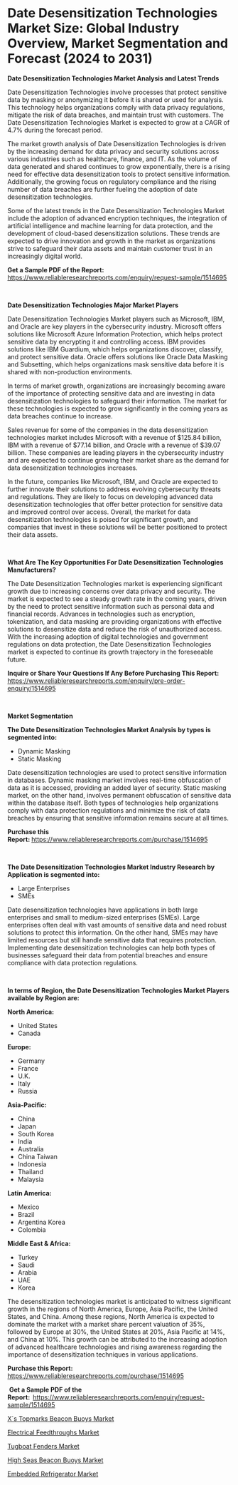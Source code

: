 <p><h1>Date Desensitization Technologies Market Size: Global Industry Overview, Market Segmentation and Forecast (2024 to 2031)</h1></p><p><strong>Date Desensitization Technologies Market Analysis and Latest Trends</strong></p>
<p><p>Date Desensitization Technologies involve processes that protect sensitive data by masking or anonymizing it before it is shared or used for analysis. This technology helps organizations comply with data privacy regulations, mitigate the risk of data breaches, and maintain trust with customers. The Date Desensitization Technologies Market is expected to grow at a CAGR of 4.7% during the forecast period.</p><p>The market growth analysis of Date Desensitization Technologies is driven by the increasing demand for data privacy and security solutions across various industries such as healthcare, finance, and IT. As the volume of data generated and shared continues to grow exponentially, there is a rising need for effective data desensitization tools to protect sensitive information. Additionally, the growing focus on regulatory compliance and the rising number of data breaches are further fueling the adoption of date desensitization technologies.</p><p>Some of the latest trends in the Date Desensitization Technologies Market include the adoption of advanced encryption techniques, the integration of artificial intelligence and machine learning for data protection, and the development of cloud-based desensitization solutions. These trends are expected to drive innovation and growth in the market as organizations strive to safeguard their data assets and maintain customer trust in an increasingly digital world.</p></p>
<p><strong>Get a Sample PDF of the Report:&nbsp;</strong> <a href="https://www.reliableresearchreports.com/enquiry/request-sample/1514695">https://www.reliableresearchreports.com/enquiry/request-sample/1514695</a></p>
<p>&nbsp;</p>
<p><strong>Date Desensitization Technologies Major Market Players</strong></p>
<p><p>Date Desensitization Technologies Market players such as Microsoft, IBM, and Oracle are key players in the cybersecurity industry. Microsoft offers solutions like Microsoft Azure Information Protection, which helps protect sensitive data by encrypting it and controlling access. IBM provides solutions like IBM Guardium, which helps organizations discover, classify, and protect sensitive data. Oracle offers solutions like Oracle Data Masking and Subsetting, which helps organizations mask sensitive data before it is shared with non-production environments.</p><p>In terms of market growth, organizations are increasingly becoming aware of the importance of protecting sensitive data and are investing in data desensitization technologies to safeguard their information. The market for these technologies is expected to grow significantly in the coming years as data breaches continue to increase.</p><p>Sales revenue for some of the companies in the data desensitization technologies market includes Microsoft with a revenue of $125.84 billion, IBM with a revenue of $77.14 billion, and Oracle with a revenue of $39.07 billion. These companies are leading players in the cybersecurity industry and are expected to continue growing their market share as the demand for data desensitization technologies increases.</p><p>In the future, companies like Microsoft, IBM, and Oracle are expected to further innovate their solutions to address evolving cybersecurity threats and regulations. They are likely to focus on developing advanced data desensitization technologies that offer better protection for sensitive data and improved control over access. Overall, the market for data desensitization technologies is poised for significant growth, and companies that invest in these solutions will be better positioned to protect their data assets.</p></p>
<p>&nbsp;</p>
<p><strong>What Are The Key Opportunities For Date Desensitization Technologies Manufacturers?</strong></p>
<p><p>The Date Desensitization Technologies market is experiencing significant growth due to increasing concerns over data privacy and security. The market is expected to see a steady growth rate in the coming years, driven by the need to protect sensitive information such as personal data and financial records. Advances in technologies such as encryption, tokenization, and data masking are providing organizations with effective solutions to desensitize data and reduce the risk of unauthorized access. With the increasing adoption of digital technologies and government regulations on data protection, the Date Desensitization Technologies market is expected to continue its growth trajectory in the foreseeable future.</p></p>
<p><strong>Inquire or Share Your Questions If Any Before Purchasing This Report:</strong> <a href="https://www.reliableresearchreports.com/enquiry/pre-order-enquiry/1514695">https://www.reliableresearchreports.com/enquiry/pre-order-enquiry/1514695</a></p>
<p>&nbsp;</p>
<p><strong>Market Segmentation</strong></p>
<p><strong>The Date Desensitization Technologies Market Analysis by types is segmented into:</strong></p>
<p><ul><li>Dynamic Masking</li><li>Static Masking</li></ul></p>
<p><p>Date desensitization technologies are used to protect sensitive information in databases. Dynamic masking market involves real-time obfuscation of data as it is accessed, providing an added layer of security. Static masking market, on the other hand, involves permanent obfuscation of sensitive data within the database itself. Both types of technologies help organizations comply with data protection regulations and minimize the risk of data breaches by ensuring that sensitive information remains secure at all times.</p></p>
<p><strong>Purchase this Report:&nbsp;</strong><a href="https://www.reliableresearchreports.com/purchase/1514695">https://www.reliableresearchreports.com/purchase/1514695</a></p>
<p>&nbsp;</p>
<p><strong>The Date Desensitization Technologies Market Industry Research by Application is segmented into:</strong></p>
<p><ul><li>Large Enterprises</li><li>SMEs</li></ul></p>
<p><p>Date desensitization technologies have applications in both large enterprises and small to medium-sized enterprises (SMEs). Large enterprises often deal with vast amounts of sensitive data and need robust solutions to protect this information. On the other hand, SMEs may have limited resources but still handle sensitive data that requires protection. Implementing date desensitization technologies can help both types of businesses safeguard their data from potential breaches and ensure compliance with data protection regulations.</p></p>
<p>&nbsp;</p>
<p><strong>In terms of Region, the Date Desensitization Technologies Market Players available by Region are:</strong></p>
<p>
    <p> <strong> North America: </strong>
        <ul>
            <li>United States</li>
            <li>Canada</li>
        </ul>
        </p> 
    <p> <strong> Europe: </strong>
        <ul>
            <li>Germany</li>
            <li>France</li>
            <li>U.K.</li>
            <li>Italy</li>
            <li>Russia</li>
        </ul>
        </p> 
    <p> <strong> Asia-Pacific: </strong>
        <ul>
            <li>China</li>
            <li>Japan</li>
            <li>South Korea</li>
            <li>India</li>
            <li>Australia</li>
            <li>China Taiwan</li>
            <li>Indonesia</li>
            <li>Thailand</li>
            <li>Malaysia</li>
        </ul>
        </p> 
    <p> <strong> Latin America: </strong>
        <ul>
            <li>Mexico</li>
            <li>Brazil</li>
            <li>Argentina Korea</li>
            <li>Colombia</li>
        </ul>
        </p> 
    <p> <strong> Middle East & Africa: </strong>
        <ul>
            <li>Turkey</li>
            <li>Saudi</li>
            <li>Arabia</li>
            <li>UAE</li>
            <li>Korea</li>
        </ul>
    </p>
    </p>
<p><p>The desensitization technologies market is anticipated to witness significant growth in the regions of North America, Europe, Asia Pacific, the United States, and China. Among these regions, North America is expected to dominate the market with a market share percent valuation of 35%, followed by Europe at 30%, the United States at 20%, Asia Pacific at 14%, and China at 10%. This growth can be attributed to the increasing adoption of advanced healthcare technologies and rising awareness regarding the importance of desensitization techniques in various applications.</p></p>
<p><strong>Purchase this Report: </strong><a href="https://www.reliableresearchreports.com/purchase/1514695">https://www.reliableresearchreports.com/purchase/1514695</a></p>
<p>&nbsp;<strong>Get a Sample PDF of the Report:&nbsp;&nbsp;</strong><a href="https://www.reliableresearchreports.com/enquiry/request-sample/1514695">https://www.reliableresearchreports.com/enquiry/request-sample/1514695</a></p>
<p><strong></strong></p>
<p><p><a href="https://chivalrous-flock-a86.notion.site/X-s-Topmarks-Beacon-Buoys-Market-Size-Share-Trends-Analysis-Report-By-Material-By-Type-By-End-u-96b0327ed8704e679d15e9289c1b222f">X`s Topmarks Beacon Buoys Market</a></p><p><a href="https://view.publitas.com/reportprime-1/electrical-feedthroughs-market-size-furnishes-valuable-information-encompassing-market-share-market-trends-and-projections-spanning-from-2024-to-2031/">Electrical Feedthroughs Market</a></p><p><a href="https://faithful-glue-af3.notion.site/Tugboat-Fenders-Market-Provides-Detailed-Segmentation-of-this-Market-based-on-Type-Application-and-a96f8b618c5c4c33810b6bb83c63a3ff">Tugboat Fenders Market</a></p><p><a href="https://angry-finch-aaf.notion.site/High-Seas-Beacon-Buoys-Market-Centers-on-Aspects-such-as-Market-Growth-Market-Share-Market-Opportu-6612d953c5e447369c660d6917e77229">High Seas Beacon Buoys Market</a></p><p><a href="https://view.publitas.com/reportprime-1/embedded-refrigerator-market-size-growth-and-forecast-from-2024-2031/">Embedded Refrigerator Market</a></p></p>